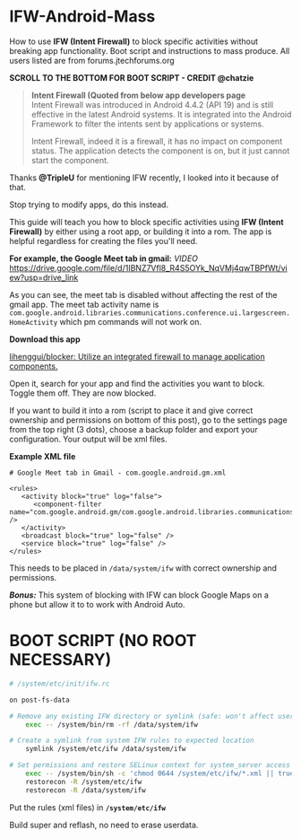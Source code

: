 # IFW-Android-Mass
How to use **IFW (Intent Firewall)** to block specific activities without breaking app functionality. Boot script and instructions to mass produce. All users listed are from forums.jtechforums.org

**SCROLL TO THE BOTTOM FOR BOOT SCRIPT - CREDIT @chatzie**

> **Intent Firewall (Quoted from below app developers page**  
> Intent Firewall was introduced in Android 4.4.2 (API 19) and is still effective in the latest Android systems. It is integrated into the Android Framework to filter the intents sent by applications or systems.  
>  
> Intent Firewall, indeed it is a firewall, it has no impact on component status. The application detects the component is on, but it just cannot start the component.


Thanks **@TripleU** for mentioning IFW recently, I looked into it because of that.

Stop trying to modify apps, do this instead.

This guide will teach you how to block specific activities using **IFW (Intent Firewall)** by either using a root app, or building it into a rom. The app is helpful regardless for creating the files you'll need.

**For example, the Google Meet tab in gmail:**
*VIDEO*
https://drive.google.com/file/d/1IBNZ7Vfl8_R4S5OYk_NqVMj4qwTBPfWt/view?usp=drive_link

As you can see, the meet tab is disabled without affecting the rest of the gmail app. The meet tab activity name is
```com.google.android.libraries.communications.conference.ui.largescreen.HomeActivity```
which pm commands will not work on.

**Download this app**

[lihenggui/blocker: Utilize an integrated firewall to manage application components.](https://github.com/lihenggui/blocker)

Open it, search for your app and find the activities you want to block. Toggle them off. They are now blocked.

If you want to build it into a rom (script to place it and give correct ownership and permissions on bottom of this post), go to the settings page from the top right (3 dots), choose a backup folder and export your configuration. Your output will be xml files.

**Example XML file**
```
# Google Meet tab in Gmail - com.google.android.gm.xml

<rules>
   <activity block="true" log="false">
      <component-filter name="com.google.android.gm/com.google.android.libraries.communications.conference.ui.largescreen.HomeActivity" />
   </activity>
   <broadcast block="true" log="false" />
   <service block="true" log="false" />
</rules>
```

This needs to be placed in ```/data/system/ifw``` with correct ownership and permissions.

***Bonus:*** This system of blocking with IFW can block Google Maps on a phone but allow it to to work with Android Auto.

# BOOT SCRIPT (NO ROOT NECESSARY)
```bash
# /system/etc/init/ifw.rc

on post-fs-data

# Remove any existing IFW directory or symlink (safe: won't affect user data)
    exec -- /system/bin/rm -rf /data/system/ifw

# Create a symlink from system IFW rules to expected location
    symlink /system/etc/ifw /data/system/ifw

# Set permissions and restore SELinux context for system_server access
    exec -- /system/bin/sh -c 'chmod 0644 /system/etc/ifw/*.xml || true'
    restorecon -R /system/etc/ifw
    restorecon -R /data/system/ifw
```

Put the rules (xml files) in **```/system/etc/ifw```**

Build super and reflash, no need to erase userdata.
